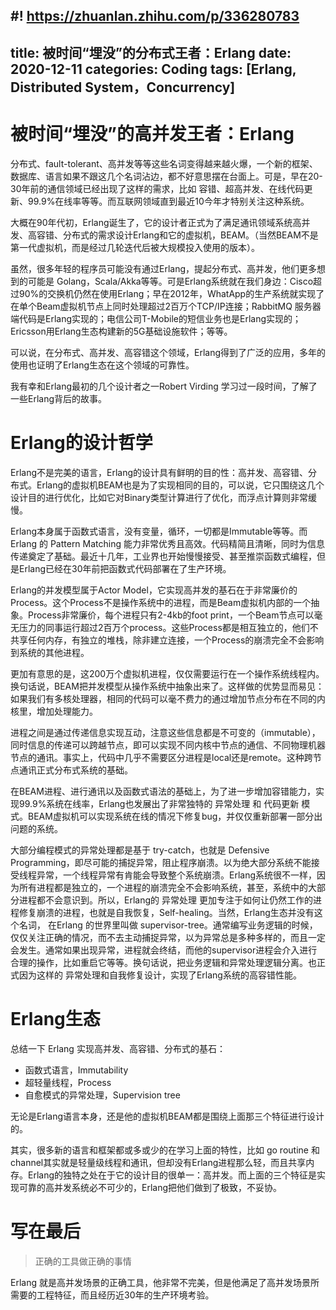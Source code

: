 #! https://zhuanlan.zhihu.com/p/336280783
---
title: 被时间“埋没”的分布式王者：Erlang
date: 2020-12-11
categories: Coding
tags: [Erlang, Distributed System，Concurrency]
---

# 被时间“埋没”的高并发王者：Erlang

分布式、fault-tolerant、高并发等等这些名词变得越来越火爆，一个新的框架、数据库、语言如果不跟这几个名词沾边，都不好意思摆在台面上。可是，早在20-30年前的通信领域已经出现了这样的需求，比如 容错、超高并发、在线代码更新、99.9%在线率等等。而互联网领域直到最近10今年才特别关注这种系统。

大概在90年代初，Erlang诞生了，它的设计者正式为了满足通讯领域系统高并发、高容错、分布式的需求设计Erlang和它的虚拟机，BEAM。（当然BEAM不是第一代虚拟机，而是经过几轮迭代后被大规模投入使用的版本）。

虽然，很多年轻的程序员可能没有通过Erlang，提起分布式、高并发，他们更多想到的可能是 Golang，Scala/Akka等等。可是Erlang系统就在我们身边：Cisco超过90%的交换机仍然在使用Erlang；早在2012年，WhatApp的生产系统就实现了在单个Beam虚拟机节点上同时处理超过2百万个TCP/IP连接；RabbitMQ 服务器端代码是Erlang实现的；电信公司T-Mobile的短信业务也是Erlang实现的；Ericsson用Erlang生态构建新的5G基础设施软件；等等。

可以说，在分布式、高并发、高容错这个领域，Erlang得到了广泛的应用，多年的使用也证明了Erlang生态在这个领域的可靠性。

我有幸和Erlang最初的几个设计者之一Robert Virding 学习过一段时间，了解了一些Erlang背后的故事。

# Erlang的设计哲学

Erlang不是完美的语言，Erlang的设计具有鲜明的目的性：高并发、高容错、分布式。Erlang的虚拟机BEAM也是为了实现相同的目的，可以说，它只围绕这几个设计目的进行优化，比如它对Binary类型计算进行了优化，而浮点计算则非常缓慢。

Erlang本身属于函数式语言，没有变量，循环，一切都是Immutable等等。而 Erlang 的 Pattern Matching 能力非常优秀且高效。代码精简且清晰，同时为信息传递奠定了基础。最近十几年，工业界也开始慢慢接受、甚至推崇函数式编程，但是Erlang已经在30年前把函数式代码部署在了生产环境。

Erlang的并发模型属于Actor Model，它实现高并发的基石在于非常廉价的Process。这个Process不是操作系统中的进程，而是Beam虚拟机内部的一个抽象。Process非常廉价，每个进程只有2-4kb的foot print，一个Beam节点可以毫无压力的同事运行超过2百万个process。这些Process都是相互独立的，他们不共享任何内存，有独立的堆栈，除非建立连接，一个Process的崩溃完全不会影响到系统的其他进程。

更加有意思的是，这200万个虚拟机进程，仅仅需要运行在一个操作系统线程内。换句话说，BEAM把并发模型从操作系统中抽象出来了。这样做的优势显而易见：如果我们有多核处理器，相同的代码可以毫不费力的通过增加节点分布在不同的内核里，增加处理能力。

进程之间是通过传递信息实现互动，注意这些信息都是不可变的（immutable），同时信息的传递可以跨越节点，即可以实现不同内核中节点的通信、不同物理机器节点的通讯。事实上，代码中几乎不需要区分进程是local还是remote。这种跨节点通讯正式分布式系统的基础。

在BEAM进程、进行通讯以及函数式语法的基础上，为了进一步增加容错能力，实现99.9%系统在线率，Erlang也发展出了非常独特的 异常处理 和 代码更新 模式。BEAM虚拟机可以实现系统在线的情况下修复bug，并仅仅重新部署一部分出问题的系统。

大部分编程模式的异常处理都是基于 try-catch，也就是 Defensive Programming，即尽可能的捕捉异常，阻止程序崩溃。以为绝大部分系统不能接受线程异常，一个线程异常有肯能会导致整个系统崩溃。Erlang系统很不一样，因为所有进程都是独立的，一个进程的崩溃完全不会影响系统，甚至，系统中的大部分进程都不会意识到。所以，Erlang的 异常处理 更加专注于如何让仍然工作的进程修复崩溃的进程，也就是自我恢复，Self-healing。当然，Erlang生态并没有这个名词， 在Erlang 的世界里叫做 supervisor-tree。通常编写业务逻辑的时候，仅仅关注正确的情况，而不去主动捕捉异常，以为异常总是多种多样的，而且一定会发生。通常如果出现异常，进程就会终结，而他的supervisor进程会介入进行合理的操作，比如重启它等等。换句话说，把业务逻辑和异常处理逻辑分离。也正式因为这样的 异常处理和自我修复设计，实现了Erlang系统的高容错性能。

# Erlang生态

总结一下 Erlang 实现高并发、高容错、分布式的基石：
- 函数式语言，Immutability
- 超轻量线程，Process
- 自愈模式的异常处理，Supervision tree

无论是Erlang语言本身，还是他的虚拟机BEAM都是围绕上面那三个特征进行设计的。

其实，很多新的语言和框架都或多或少的在学习上面的特性，比如 go routine 和 channel其实就是轻量级线程和通讯，但却没有Erlang进程那么轻，而且共享内存。Erlang的独特之处在于它的设计目的很单一：高并发。而上面的三个特征是实现可靠的高并发系统必不可少的，Erlang把他们做到了极致，不妥协。

# 写在最后

> 正确的工具做正确的事情

Erlang 就是高并发场景的正确工具，他非常不完美，但是他满足了高并发场景所需要的工程特征，而且经历近30年的生产环境考验。